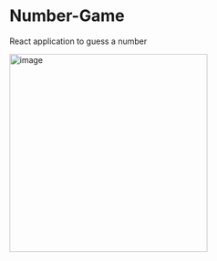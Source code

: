 # Number-Game
React application to guess a number

<img width="347" alt="image" src="https://github.com/NimishLingesh/Number-Game/assets/111670449/3ce5085e-dcee-49e3-b747-0c56d38e0f6d">
